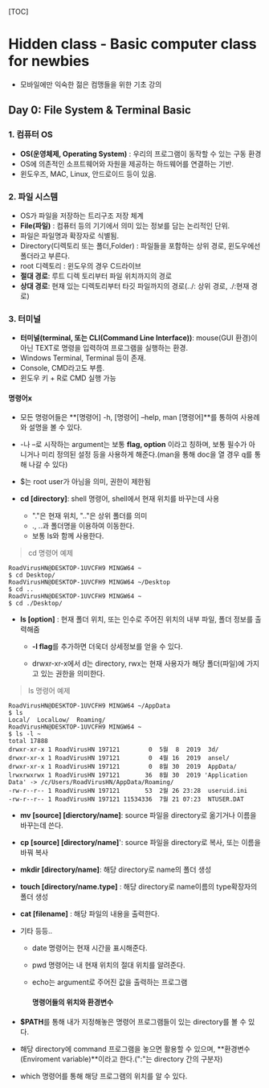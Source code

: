 [TOC]

# Hidden class - Basic computer class for newbies

- 모바일에만 익숙한 젊은 컴맹들을 위한 기초 강의

## Day 0: File System & Terminal Basic

### 1. 컴퓨터 OS

- **OS(운영체제, Operating System)** : 우리의 프로그램이 동작할 수 있는 구동 환경
- OS에 의존적인 소프트웨어와 자원을 제공하는 하드웨어를 연결하는 기반.
- 윈도우즈, MAC, Linux, 안드로이드 등이 있음.

### 2. 파일 시스템

- OS가 파일을 저장하는 트리구조 저장 체계
- **File(파일)** : 컴퓨터 등의 기기에서 의미 있는 정보를 담는 논리적인 단위.
- 파일은 파일명과 확장자로 식별됨.
- Directory(디렉토리 또는 폴더,Folder) : 파일들을 포함하는 상위 경로, 윈도우에선 폴더라고 부른다.
- root 디렉토리 : 윈도우의 경우 C드라이브
- **절대 경로**: 루트 디렉 토리부터 파일 위치까지의 경로
- **상대 경로**: 현재 있는 디렉토리부터 타깃 파일까지의 경로(../: 상위 경로, ./:현재 경로)

### 3. 터미널

- **터미널(terminal, 또는 CLI(Command Line Interface))**: mouse(GUI 환경)이 아닌 TEXT로 명령을 입력하여 프로그램을 실행하는 환경.
- Windows Terminal, Terminal 등이 존재.
- Console, CMD라고도 부름.
- 윈도우 키 + R로 CMD 실행 가능

#### 명령어x

- 모든 명령어들은 **[명령어] -h, [명령어] –help, man [명령어]**를 통하여 사용례와 설명을 볼 수 있다.

- -나 –로 시작하는 argument는 보통 **flag, option** 이라고 칭하며, 보통 필수가 아니거나 미리 정의된 설정 등을 사용하게 해준다.(man을 통해 doc을 열 경우 q를 통해 나갈 수 있다)

- $는 root user가 아님을 의미, 권한이 제한됨

- **cd [directory]**: shell 명령어, shell에서 현재 위치를 바꾸는데 사용
  - "."은 현재 위치, ".."은 상위 폴더를 의미
  - ., ..과 폴더명을 이용하여 이동한다.
  - 보통 ls와 함께 사용한다.

> cd 명령어 예제

```
RoadVirusHN@DESKTOP-1UVCFH9 MINGW64 ~
$ cd Desktop/
RoadVirusHN@DESKTOP-1UVCFH9 MINGW64 ~/Desktop
$ cd ..
RoadVirusHN@DESKTOP-1UVCFH9 MINGW64 ~
$ cd ./Desktop/
```


- **ls [option]** : 현재 폴더 위치, 또는 인수로 주어진 위치의 내부 파일, 폴더 정보를 출력해줌

  - **-l flag**를 추가하면 더욱더 상세정보를 얻을 수 있다.

  - drwxr-xr-x에서 d는 directory, rwx는 현재 사용자가 해당 폴더(파일)에 가지고 있는 권한을 의미한다.

> ls 명령어 예제

```
RoadVirusHN@DESKTOP-1UVCFH9 MINGW64 ~/AppData
$ ls
Local/  LocalLow/  Roaming/
RoadVirusHN@DESKTOP-1UVCFH9 MINGW64 ~
$ ls -l ~
total 17888
drwxr-xr-x 1 RoadVirusHN 197121        0  5월  8  2019  3d/
drwxr-xr-x 1 RoadVirusHN 197121        0  4월 16  2019  ansel/
drwxr-xr-x 1 RoadVirusHN 197121        0  8월 30  2019  AppData/
lrwxrwxrwx 1 RoadVirusHN 197121       36  8월 30  2019 'Application Data' -> /c/Users/RoadVirusHN/AppData/Roaming/
-rw-r--r-- 1 RoadVirusHN 197121       53  2월 26 23:28  useruid.ini
-rw-r--r-- 1 RoadVirusHN 197121 11534336  7월 21 07:23  NTUSER.DAT
```


-  **mv [source] [dierctory/name]**: source 파일을 directory로 옮기거나 이름을 바꾸는데 쓴다.
- **cp [source] [directory/name]**': source 파일을 directory로 복사, 또는 이름을 바꿔 복사
- **mkdir [directory/name]**: 해당 directory로 name의 폴더 생성
- **touch [directory/name.type]** : 해당 directory로 name이름의 type확장자의 폴더 생성
- **cat [filename]** : 해당 파일의 내용을 출력한다.

- 기타 등등..

  - date 명령어는 현재 시간을 표시해준다.
  - pwd 명령어는 내 현재 위치의 절대 위치를 알려준다.

  - echo는 argument로 주어진 값을 출력하는 프로그램

	#### 명령어들의 위치와 환경변수

- **$PATH**를 통해 내가 지정해놓은 명령어 프로그램들이 있는 directory를 볼 수 있다.
- 해당 directory에 command 프로그램을 놓으면 활용할 수 있으며, **환경변수(Enviroment variable)**이라고 한다.(":"는 directory 간의 구분자)
- which 명령어를 통해 해당 프로그램의 위치를 알 수 있다.